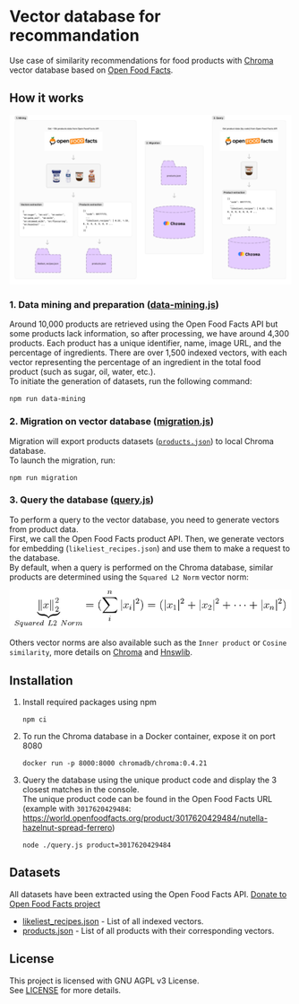 # Vector database for recommandation
Use case of similarity recommendations for food products with [Chroma](https://www.trychroma.com/) vector database based on [Open Food Facts](https://fr.openfoodfacts.org/).<br/>

## How it works
![Schema](doc/schema.png)

### 1. Data mining and preparation ([data-mining.js](data-mining.js))

Around 10,000 products are retrieved using the Open Food Facts API but some products lack information, so after processing, we have around 4,300 products.
Each product has a unique identifier, name, image URL, and the percentage of ingredients. There are over 1,500 indexed vectors, with each vector representing the percentage of an ingredient in the total food product (such as sugar, oil, water, etc.).<br/>
To initiate the generation of datasets, run the following command:
```shell
npm run data-mining
```

### 2. Migration on vector database ([migration.js](migration.js))
Migration will export products datasets ([`products.json`](datasets/products.json)) to local Chroma database.<br/>
To launch the migration, run:
```shell
npm run migration
```

### 3. Query the database ([query.js](query.js))
To perform a query to the vector database, you need to generate vectors from product data.<br/>
First, we call the Open Food Facts product API. Then, we generate vectors for embedding (`likeliest_recipes.json`) and use them to make a request to the database.<br/>
By default, when a query is performed on the Chroma database, similar products are determined using the `Squared L2 Norm` vector norm:

![L2 Norm](doc/squared-l2-norm.png)

Others vector norms are also available such as the `Inner product` or `Cosine similarity`, more details on [Chroma](https://docs.trychroma.com/usage-guide?lang=js#changing-the-distance-function) and [Hnswlib](https://github.com/nmslib/hnswlib).

## Installation
1. Install required packages using npm
    ```shell
    npm ci
    ```
2. To run the Chroma database in a Docker container, expose it on port 8080
    ```shell
    docker run -p 8000:8000 chromadb/chroma:0.4.21
    ```
3. Query the database using the unique product code and display the 3 closest matches in the console.<br/>The unique product code can be found in the Open Food Facts URL (example with `3017620429484`: https://world.openfoodfacts.org/product/3017620429484/nutella-hazelnut-spread-ferrero)
    ```shell
    node ./query.js product=3017620429484
    ```

## Datasets
All datasets have been extracted using the Open Food Facts API. [Donate to Open Food Facts project](https://world.openfoodfacts.org/donate-to-open-food-facts)
- [likeliest_recipes.json](datasets/likeliest_recipes.json) - List of all indexed vectors.
- [products.json](datasets/products.json) - List of all products with their corresponding vectors.


## License
This project is licensed with GNU AGPL v3 License.</br>
See [LICENSE](./LICENSE) for more details.